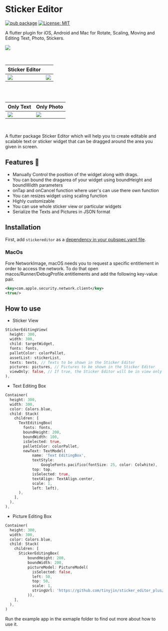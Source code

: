 # Sticker Editor
[![pub package](https://img.shields.io/pub/v/sticker_editor_plus.svg)](https://pub.dev/packages/sticker_editor_plus)
[![License: MIT](https://img.shields.io/badge/License-MIT-green.svg)](https://opensource.org/licenses/MIT)


A flutter plugin for iOS, Android and Mac for Rotate, Scaling, Moving and Editing Text, Photo, Stickers.

![](https://github.com/tinyjin/sticker_editor/raw/master/assets/readme/demo.gif)

<br>

| Sticker Editor                                                                                     |                                                                                                       |
| -------------------------------------------------------------------------------------------------- | ----------------------------------------------------------------------------------------------------- |
| ![](https://github.com/tinyjin/sticker_editor/raw/master/assets/readme/text_editor_box.png) | ![](https://github.com/tinyjin/sticker_editor/raw/master/assets/readme/sticker_editor_box.png) |

<br>

<br>

| Only Text                                                                                    | Only Photo                                                                                      |
| -------------------------------------------------------------------------------------------- | ----------------------------------------------------------------------------------------------- |
| ![](https://github.com/tinyjin/sticker_editor/raw/master/assets/readme/only_text.png) | ![](https://github.com/tinyjin/sticker_editor/raw/master/assets/readme/only_picture.png) |

<br>
 

A flutter package Sticker Editor which will help you to create editable and scalable text or sticker widget that can be dragged around the area you given in screen.

## Features 💚

- Manually Control the position of the widget along with drags.
- You can bound the dragarea of your widget using boundHeight and boundWidth parameters
- onTap and onCancel function where user's can use there own function
- You can resizes widget using scaling function
- Highly customizable
- You can use whole sticker view or particular widgets
- Serialize the Texts and Pictures in JSON format

## Installation

First, add `stickereditor` as a [dependency in your pubspec.yaml file](https://flutter.dev/using-packages/).

### MacOs
Fore NetworkImage, macOS needs you to request a specific entitlement in order to access the network. To do that open macos/Runner/DebugProfile.entitlements and add the following key-value pair.
```xml
<key>com.apple.security.network.client</key>
<true/>
```
## How to use
- Sticker View 
```Dart
StickerEditingView(
  height: 300,
  width: 300,
  child: targetWidget,
  fonts: fonts,
  palletColor: colorPallet,
  assetList: stickerList,
  texts: texts, // Texts to be shown in the Sticker Editor
  pictures: pictures, // Pictures to be shown in the Sticker Editor
  viewOnly: false, // If true, the Sticker Editor will be in view only mode
),
```

- Text Editing Box
```Dart
Container(
  height: 300,
  width: 300,
  color: Colors.blue,
  child: Stack(
    children: [
      TextEditingBox(
        fonts: fonts,
        boundHeight: 200,
        boundWidth: 100,
        isSelected: true,
        palletColor: colorPallet,
        newText: TextModel(
            name: 'Text EditingBox',
            textStyle:
                GoogleFonts.pacifico(fontSize: 25, color: Colwhite),
            top: top,
            isSelected: true,
            textAlign: TextAlign.center,
            scale: 1,
            left: left),
      ),
    ],
  ),
),
```
- Picture Editing Box
```Dart
Container(
  height: 300,
  width: 300,
  color: Colors.blue,
  child: Stack(
    children: [
      StickerEditingBox(
          boundHeight: 200,
          boundWidth: 200,
          pictureModel: PictureModel(
            isSelected: false,
            left: 50,
            top: 50,
            scale: 1,
            stringUrl: 'https://github.com/tinyjin/sticker_editor_plus/blob/main/example/assets/t-shirt.jpeg?raw=true',
          )),
    ],
  ),
)
```

Run the example app in the exmaple folder to find out more about how to use it.
